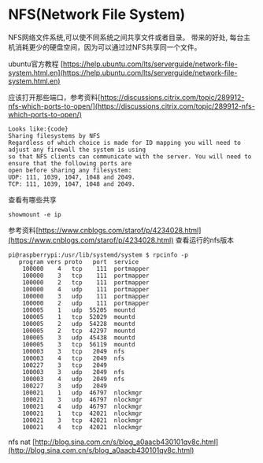 NFS(Network File System)
========================
NFS网络文件系统,可以使不同系统之间共享文件或者目录。
带来的好处, 每台主机消耗更少的硬盘空间，因为可以通过过NFS共享同一个文件。

ubuntu官方教程
[https://help.ubuntu.com/lts/serverguide/network-file-system.html.en](https://help.ubuntu.com/lts/serverguide/network-file-system.html.en)

应该打开那些端口，参考资料[https://discussions.citrix.com/topic/289912-nfs-which-ports-to-open/](https://discussions.citrix.com/topic/289912-nfs-which-ports-to-open/)
```
Looks like:{code}
Sharing filesystems by NFS
Regardless of which choice is made for ID mapping you will need to adjust any firewall the system is using
so that NFS clients can communicate with the server. You will need to ensure that the following ports are
open before sharing any filesystem:
UDP: 111, 1039, 1047, 1048 and 2049.
TCP: 111, 1039, 1047, 1048 and 2049.
```
查看有哪些共享
```
showmount -e ip
```
参考资料[https://www.cnblogs.com/starof/p/4234028.html](https://www.cnblogs.com/starof/p/4234028.html)
查看运行的nfs版本
```shell-session
pi@raspberrypi:/usr/lib/systemd/system $ rpcinfo -p
   program vers proto   port  service
    100000    4   tcp    111  portmapper
    100000    3   tcp    111  portmapper
    100000    2   tcp    111  portmapper
    100000    4   udp    111  portmapper
    100000    3   udp    111  portmapper
    100000    2   udp    111  portmapper
    100005    1   udp  55205  mountd
    100005    1   tcp  52029  mountd
    100005    2   udp  54228  mountd
    100005    2   tcp  42297  mountd
    100005    3   udp  45438  mountd
    100005    3   tcp  56119  mountd
    100003    3   tcp   2049  nfs
    100003    4   tcp   2049  nfs
    100227    3   tcp   2049
    100003    3   udp   2049  nfs
    100003    4   udp   2049  nfs
    100227    3   udp   2049
    100021    1   udp  46797  nlockmgr
    100021    3   udp  46797  nlockmgr
    100021    4   udp  46797  nlockmgr
    100021    1   tcp  42021  nlockmgr
    100021    3   tcp  42021  nlockmgr
    100021    4   tcp  42021  nlockmgr
```

nfs nat
[http://blog.sina.com.cn/s/blog_a0aacb430101qv8c.html](http://blog.sina.com.cn/s/blog_a0aacb430101qv8c.html)